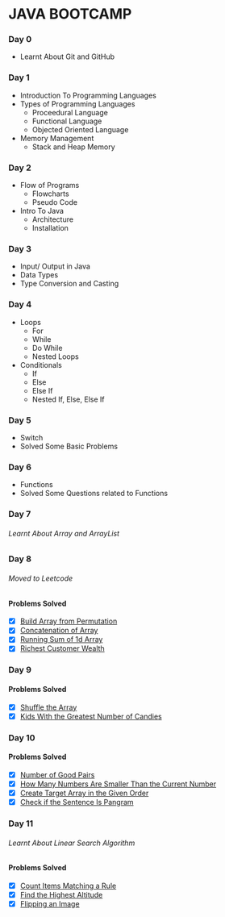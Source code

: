 # JAVA BOOTCAMP

### Day 0

- Learnt About Git and GitHub

### Day 1

- Introduction To Programming Languages
- Types of Programming Languages
  - Proceedural Language
  - Functional Language
  - Objected Oriented Language
- Memory Management
  - Stack and Heap Memory

### Day 2

- Flow of Programs
  - Flowcharts
  - Pseudo Code
- Intro To Java
  - Architecture
  - Installation

### Day 3

- Input/ Output in Java
- Data Types
- Type Conversion and Casting

### Day 4

- Loops
  - For
  - While
  - Do While
  - Nested Loops
- Conditionals
  - If
  - Else
  - Else If
  - Nested If, Else, Else If

### Day 5

- Switch
- Solved Some Basic Problems

### Day 6

- Functions
- Solved Some Questions related to Functions

### Day 7

###### Learnt About Array and ArrayList

### Day 8

###### Moved to Leetcode

#### Problems Solved

- [x] [Build Array from Permutation](https://leetcode.com/problems/build-array-from-permutation/)
- [x] [Concatenation of Array](https://leetcode.com/problems/concatenation-of-array/)
- [x] [Running Sum of 1d Array](https://leetcode.com/problems/running-sum-of-1d-array/)
- [x] [Richest Customer Wealth](https://leetcode.com/problems/richest-customer-wealth/)

### Day 9

#### Problems Solved

- [x] [Shuffle the Array](https://leetcode.com/problems/shuffle-the-array/)
- [x] [Kids With the Greatest Number of Candies](https://leetcode.com/problems/kids-with-the-greatest-number-of-candies/)

### Day 10

#### Problems Solved

- [x] [Number of Good Pairs](https://leetcode.com/problems/number-of-good-pairs/)
- [x] [How Many Numbers Are Smaller Than the Current Number](https://leetcode.com/problems/how-many-numbers-are-smaller-than-the-current-number/)
- [x] [Create Target Array in the Given Order](https://leetcode.com/problems/create-target-array-in-the-given-order/)
- [x] [Check if the Sentence Is Pangram](https://leetcode.com/problems/check-if-the-sentence-is-pangram/)

### Day 11

###### Learnt About Linear Search Algorithm

#### Problems Solved

- [x] [Count Items Matching a Rule](https://leetcode.com/problems/count-items-matching-a-rule/)
- [x] [Find the Highest Altitude](https://leetcode.com/problems/find-the-highest-altitude/)
- [x] [Flipping an Image](https://leetcode.com/problems/flipping-an-image/)
